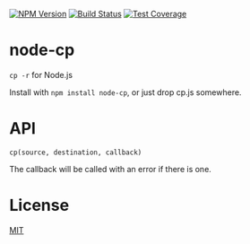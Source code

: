 [![NPM Version][npm-image]][npm-url]
[![Build Status][travis-image]][travis-url]
[![Test Coverage][coveralls-image]][coveralls-url]

# node-cp

`cp -r` for Node.js

Install with `npm install node-cp`, or just drop cp.js somewhere.

# API

`cp(source, destination, callback)`

The callback will be called with an error if there is one.

# License

[MIT](LICENSE)

[npm-image]: https://img.shields.io/npm/v/node-cp.svg?style=flat
[npm-url]: https://www.npmjs.com/package/node-cp
[travis-image]: https://img.shields.io/travis/Adezandee/node-cp.svg?style=flat
[travis-url]: https://travis-ci.org/Adezandee/node-cp
[coveralls-image]: https://img.shields.io/coveralls/Adezandee/node-cp.svg?style=flat
[coveralls-url]: https://coveralls.io/r/Adezandee/node-cp?branch=master
